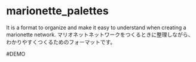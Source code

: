 # marionette_palettes

It is a format to organize and make it easy to understand when creating a marionette network.
マリオネットネットワークをつくるときに整理しながら、わかりやすくつくるためのフォーマットです。

#DEMO
